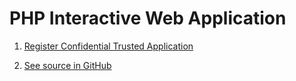 # PHP Interactive Web Application

1. [Register Confidential Trusted Application](../step-by-step/register-trusted-app.md#register-interactive-confidential-application)

2. [See source in GitHub](https://github.com/ErpNetDocs/dev/tree/master/guides/samples/src/php)
